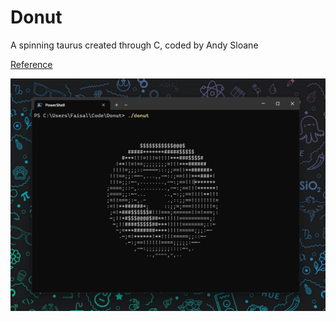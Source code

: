 # Donut

A spinning taurus created through C, coded by Andy Sloane

[Reference](https://www.a1k0n.net/2011/07/20/donut-math.html)

![Donut](./img.png)
